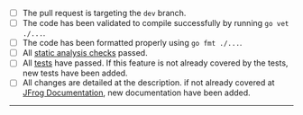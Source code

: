 - [ ] The pull request is targeting the `dev` branch.
- [ ] The code has been validated to compile successfully by running `go vet ./...`.
- [ ] The code has been formatted properly using `go fmt ./...`.
- [ ] All [static analysis checks](https://github.com/jfrog/jfrog-cli-security/actions/workflows/analysis.yml) passed.
- [ ] All [tests](https://github.com/jfrog/jfrog-cli-security/actions/workflows/test.yml) have passed. If this feature is not already covered by the tests, new tests have been added.
- [ ] All changes are detailed at the description. if not already covered at [JFrog Documentation](https://github.com/jfrog/documentation), new documentation have been added.

-----